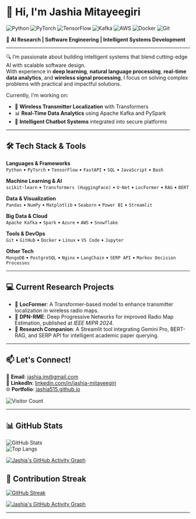 # 👋 Hi, I'm Jashia Mitayeegiri

![Python](https://img.shields.io/badge/Python-3776AB?style=flat&logo=python&logoColor=white)
![PyTorch](https://img.shields.io/badge/PyTorch-EE4C2C?style=flat&logo=pytorch&logoColor=white)
![TensorFlow](https://img.shields.io/badge/TensorFlow-FF6F00?style=flat&logo=tensorflow&logoColor=white)
![Kafka](https://img.shields.io/badge/Apache_Kafka-231F20?style=flat&logo=apachekafka&logoColor=white)
![AWS](https://img.shields.io/badge/AWS-232F3E?style=flat&logo=amazonaws&logoColor=white)
![Docker](https://img.shields.io/badge/Docker-2496ED?style=flat&logo=docker&logoColor=white)
![Git](https://img.shields.io/badge/Git-F05032?style=flat&logo=git&logoColor=white)

🚀 **AI Research | Software Engineering | Intelligent Systems Development**

---

🔍 I’m passionate about building intelligent systems that blend cutting-edge AI with scalable software design.  
With experience in **deep learning**, **natural language processing**, **real-time data analytics**, and **wireless signal processing**, I focus on solving complex problems with practical and impactful solutions.

Currently, I'm working on:
- 📡 **Wireless Transmitter Localization** with Transformers  
- 📊 **Real-Time Data Analytics** using Apache Kafka and PySpark  
- 🤖 **Intelligent Chatbot Systems** integrated into secure platforms  

---

## 🛠 Tech Stack & Tools

**Languages & Frameworks**  
`Python` • `PyTorch` • `TensorFlow` • `FastAPI` • `SQL` • `JavaScript` • `Bash`

**Machine Learning & AI**  
`scikit-learn` • `Transformers (HuggingFace)` • `U-Net` • `LocFormer` • `RAG` • `BERT`

**Data & Visualization**  
`Pandas` • `NumPy` • `Matplotlib` • `Seaborn` • `Power BI` • `Streamlit`

**Big Data & Cloud**  
`Apache Kafka` • `Spark` • `Azure` • `AWS` • `Snowflake`

**Tools & DevOps**  
`Git` • `GitHub` • `Docker` • `Linux` • `VS Code` • `Jupyter`

**Other Tech**  
`MongoDB` • `PostgreSQL` • `Nginx` • `LangChain` • `SERP API` • `Markov Decision Processes`

---

## 💻 Current Research Projects

- 📶 **LocFormer**: A Transformer-based model to enhance transmitter localization in wireless radio maps.  
- 📍 **DPN-RME**: Deep Progressive Networks for improved Radio Map Estimation, published at *IEEE MIPR 2024*.  
- 🧠 **Research Companion**: A Streamlit tool integrating Gemini Pro, BERT-RAG, and SERP API for intelligent academic paper querying.

---

## 📫 Let's Connect!

📧 **Email**: [jashia.jm@gmail.com](mailto:jashia.jm@gmail.com)  
🔗 **LinkedIn**: [linkedin.com/in/jashia-mitayeegiri](https://www.linkedin.com/in/jashia-mitayeegiri)  
🌐 **Portfolio**: [jashia515.github.io](https://jashia515.github.io/)

![Visitor Count](https://komarev.com/ghpvc/?username=Jashia515&style=flat-square&color=blue)

---

## 📊 GitHub Stats

![GitHub Stats](https://github-readme-stats.vercel.app/api?username=Jashia515&show_icons=true&theme=github_dark&hide_title=false)  
![Top Langs](https://github-readme-stats.vercel.app/api/top-langs/?username=Jashia515&layout=compact&theme=github_dark)

[![Jashia's GitHub Activity Graph](https://github-readme-activity-graph.vercel.app/graph?username=Jashia515&theme=github-compact)](https://github.com/Jashia515)

## 🔁 Contribution Streak

[![GitHub Streak](https://github-readme-streak-stats.herokuapp.com/?user=Jashia515&theme=github-dark-blue)](https://git.io/streak-stats)

[![Jashia's GitHub Activity Graph](https://github-readme-activity-graph.vercel.app/graph?username=Jashia515&area=true&theme=github-compact)](https://github.com/Jashia515)


---

